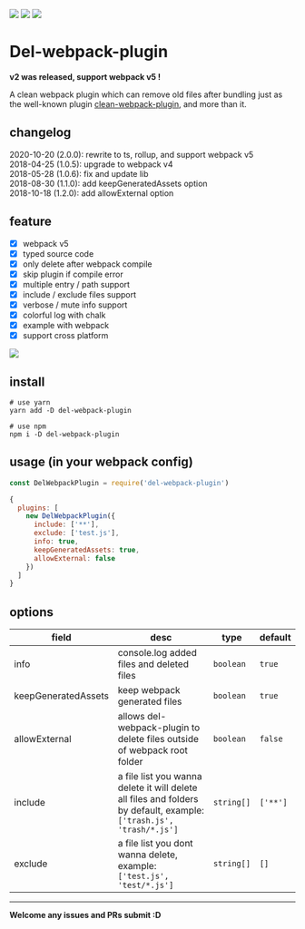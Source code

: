 [![](https://img.shields.io/npm/v/del-webpack-plugin.svg)](https://www.npmjs.com/package/del-webpack-plugin)
[![](https://img.shields.io/npm/dt/del-webpack-plugin.svg)](https://www.npmjs.com/package/del-webpack-plugin)
![](https://img.shields.io/github/license/jackypan1989/del-webpack-plugin.svg)
# Del-webpack-plugin 

**v2 was released, support webpack v5 !** 

A clean webpack plugin which can remove old files after bundling just as the well-known plugin [clean-webpack-plugin](https://github.com/johnagan/clean-webpack-plugin), and more than it.

## changelog
2020-10-20 (2.0.0): rewrite to ts, rollup, and support webpack v5  
2018-04-25 (1.0.5): upgrade to webpack v4  
2018-05-28 (1.0.6): fix and update lib  
2018-08-30 (1.1.0): add keepGeneratedAssets option  
2018-10-18 (1.2.0): add allowExternal option  

## feature
- [x] webpack v5
- [x] typed source code
- [x] only delete after webpack compile
- [x] skip plugin if compile error
- [x] multiple entry / path support
- [x] include / exclude files support
- [x] verbose / mute info support
- [x] colorful log with chalk
- [x] example with webpack
- [x] support cross platform

![](https://i.imgur.com/B1UWz2n.png)

## install
```shell
# use yarn
yarn add -D del-webpack-plugin

# use npm
npm i -D del-webpack-plugin
```

## usage (in your webpack config)
```js
const DelWebpackPlugin = require('del-webpack-plugin')

{
  plugins: [
    new DelWebpackPlugin({
      include: ['**'],
      exclude: ['test.js'],
      info: true,
      keepGeneratedAssets: true,
      allowExternal: false
    })
  ]
}
```

## options

| field | desc | type | default |
|---|---|---|---|
| info  | console.log added files and deleted files | ```boolean```  | ```true``` |
| keepGeneratedAssets  | keep webpack generated files | ```boolean```  | ```true``` |
| allowExternal | allows del-webpack-plugin to delete files outside of webpack root folder | ```boolean``` | ```false``` |
| include | a file list you wanna delete it will delete all files and folders by default, example: ```['trash.js', 'trash/*.js']``` | ```string[]``` | ```['**']``` |
| exclude | a file list you dont wanna delete, example: ```['test.js', 'test/*.js']``` | ```string[]``` | ```[]``` |

---

**Welcome any issues and PRs submit :D**
